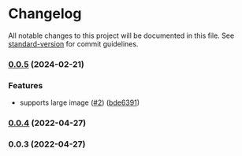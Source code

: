 # Changelog

All notable changes to this project will be documented in this file. See [standard-version](https://github.com/conventional-changelog/standard-version) for commit guidelines.

### [0.0.5](https://github.com/NateScarlet/base64-image-preview/compare/v0.0.4...v0.0.5) (2024-02-21)


### Features

* supports large image ([#2](https://github.com/NateScarlet/base64-image-preview/issues/2)) ([bde6391](https://github.com/NateScarlet/base64-image-preview/commit/bde6391aa3a4aa426a047b4edf8550292d5023ef))

### [0.0.4](https://github.com/NateScarlet/base64-image-preview/compare/v0.0.3...v0.0.4) (2022-04-27)

### 0.0.3 (2022-04-27)
